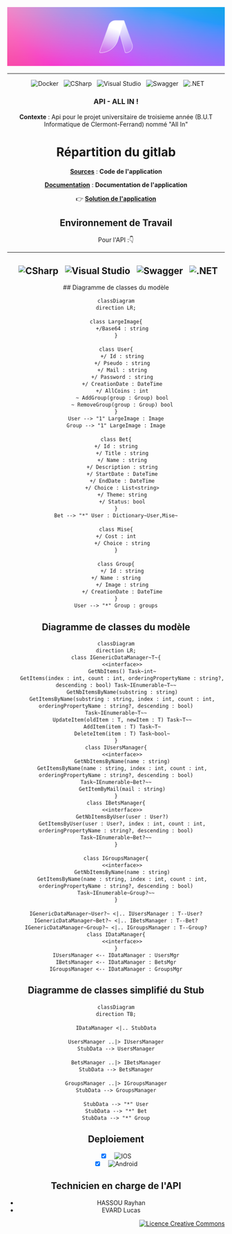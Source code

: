 <div align = center>

  <img src="Documentation/Images/Banner-AllIn.png" />
    
---

&nbsp; ![Docker](https://img.shields.io/badge/Docker-2496ED.svg?style=for-the-badge&logo=Docker&logoColor=white)
&nbsp; ![CSharp](https://img.shields.io/badge/C%20Sharp-239120.svg?style=for-the-badge&logo=C-Sharp&logoColor=white)
&nbsp; ![Visual Studio](https://img.shields.io/badge/Visual%20Studio-5C2D91.svg?style=for-the-badge&logo=Visual-Studio&logoColor=white)
&nbsp; ![Swagger](https://img.shields.io/badge/Swagger-85EA2D.svg?style=for-the-badge&logo=Swagger&logoColor=black)
&nbsp; ![.NET](https://img.shields.io/badge/.NET-512BD4.svg?style=for-the-badge&logo=dotnet&logoColor=white)

### API - ALL IN !

**Contexte** : Api pour le projet universitaire de troisieme année (B.U.T Informatique de Clermont-Ferrand) nommé "All In" 

# Répartition du gitlab

[**Sources**](Sources) : **Code de l'application**

[**Documentation**](Documentation) : **Documentation de l'application**

👉 [**Solution de l'application**](Sources/AllIn.sln)

## Environnement de Travail

Pour l'API :👇

<div align = center>

---

&nbsp; ![CSharp](https://img.shields.io/badge/C%20Sharp-239120.svg?style=for-the-badge&logo=C-Sharp&logoColor=white)
&nbsp; ![Visual Studio](https://img.shields.io/badge/Visual%20Studio-5C2D91.svg?style=for-the-badge&logo=Visual-Studio&logoColor=white)
&nbsp; ![Swagger](https://img.shields.io/badge/Swagger-85EA2D.svg?style=for-the-badge&logo=Swagger&logoColor=black)
&nbsp; ![.NET](https://img.shields.io/badge/.NET-512BD4.svg?style=for-the-badge&logo=dotnet&logoColor=white)
---

</div>
## Diagramme de classes du modèle

```mermaid
classDiagram
direction LR;

class LargeImage{
    +/Base64 : string
}

class User{
    +/ Id : string
    +/ Pseudo : string
    +/ Mail : string
    +/ Password : string
    +/ CreationDate : DateTime
    +/ AllCoins : int
    ~ AddGroup(group : Group) bool
    ~ RemoveGroup(group : Group) bool
}
User --> "1" LargeImage : Image
Group --> "1" LargeImage : Image

class Bet{
    +/ Id : string    
    +/ Title : string
    +/ Name : string
    +/ Description : string
    +/ StartDate : DateTime
    +/ EndDate : DateTime
    +/ Choice : List<string>
    +/ Theme: string
    +/ Status: bool
}
Bet --> "*" User : Dictionary~User,Mise~

class Mise{
    +/ Cost : int    
    +/ Choice : string
}

class Group{
    +/ Id : string
    +/ Name : string    
    +/ Image : string
    +/ CreationDate : DateTime
}
User --> "*" Group : groups
```

## Diagramme de classes du modèle
```mermaid
classDiagram
direction LR;
class IGenericDataManager~T~{
    <<interface>>
    GetNbItems() Task~int~
    GetItems(index : int, count : int, orderingPropertyName : string?, descending : bool) Task~IEnumerable~T~~
    GetNbItemsByName(substring : string)
    GetItemsByName(substring : string, index : int, count : int, orderingPropertyName : string?, descending : bool) Task~IEnumerable~T~~
    UpdateItem(oldItem : T, newItem : T) Task~T~~
    AddItem(item : T) Task~T~
    DeleteItem(item : T) Task~bool~
}
class IUsersManager{
    <<interface>>
    GetNbItemsByName(name : string)
    GetItemsByName(name : string, index : int, count : int, orderingPropertyName : string?, descending : bool) Task~IEnumerable~Bet?~~
    GetItemByMail(mail : string)
}
class IBetsManager{
    <<interface>>
    GetNbItemsByUser(user : User?)
    GetItemsByUser(user : User?, index : int, count : int, orderingPropertyName : string?, descending : bool) Task~IEnumerable~Bet?~~
}

class IGroupsManager{
    <<interface>>
    GetNbItemsByName(name : string)
    GetItemsByName(name : string, index : int, count : int, orderingPropertyName : string?, descending : bool) Task~IEnumerable~Group?~~
}

IGenericDataManager~User?~ <|.. IUsersManager : T--User?
IGenericDataManager~Bet?~ <|.. IBetsManager : T--Bet?
IGenericDataManager~Group?~ <|.. IGroupsManager : T--Group?
class IDataManager{
    <<interface>>
}
IUsersManager <-- IDataManager : UsersMgr
IBetsManager <-- IDataManager : BetsMgr
IGroupsManager <-- IDataManager : GroupsMgr
```

## Diagramme de classes simplifié du Stub
```mermaid
classDiagram
direction TB;

IDataManager <|.. StubData

UsersManager ..|> IUsersManager
StubData --> UsersManager

BetsManager ..|> IBetsManager
StubData --> BetsManager

GroupsManager ..|> IGroupsManager
StubData --> GroupsManager

StubData --> "*" User
StubData --> "*" Bet
StubData --> "*" Group
```
## Deploiement
- [x] &nbsp; ![IOS](https://img.shields.io/badge/IOS-000?style=for-the-badge&logo=apple&logoColor=black&color=white)
- [x] &nbsp; ![Android](https://img.shields.io/badge/Android-000?style=for-the-badge&logo=android&logoColor=white&color=green)

## Technicien en charge de l'API

- HASSOU Rayhan
- EVARD Lucas 
<div align = right>
<a rel="license" href="http://creativecommons.org/licenses/by-nc-nd/4.0/"><img alt="Licence Creative Commons" style="border-width:0" src="https://i.creativecommons.org/l/by-nc-nd/4.0/88x31.png" /></a>
<right>

</div>